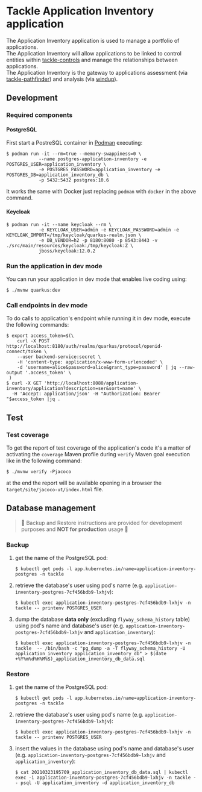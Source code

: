 # Tackle Application Inventory application

The Application Inventory application is used to manage a portfolio of applications.  
The Application Inventory will allow applications to be linked to control entities within [tackle-controls](https://github.com/konveyor/tackle-controls) and manage the relationships between applications.  
The Application Inventory is the gateway to applications assessment (via [tackle-pathfinder](https://github.com/konveyor/tackle-pathfinder)) and analysis (via [windup](https://github.com/windup/)).

## Development

### Required components

#### PostgreSQL

First start a PostreSQL container in [Podman](https://podman.io/) executing:
```Shell
$ podman run -it --rm=true --memory-swappiness=0 \
            --name postgres-application-inventory -e POSTGRES_USER=application_inventory \
            -e POSTGRES_PASSWORD=application_inventory -e POSTGRES_DB=application_inventory_db \
            -p 5432:5432 postgres:10.6
```
It works the same with Docker just replacing `podman` with `docker` in the above command.

#### Keycloak

```Shell
$ podman run -it --name keycloak --rm \
            -e KEYCLOAK_USER=admin -e KEYCLOAK_PASSWORD=admin -e KEYCLOAK_IMPORT=/tmp/keycloak/quarkus-realm.json \
            -e DB_VENDOR=h2 -p 8180:8080 -p 8543:8443 -v ./src/main/resources/keycloak:/tmp/keycloak:Z \
            jboss/keycloak:12.0.2
```

### Run the application in dev mode

You can run your application in dev mode that enables live coding using:
```Shell
$ ./mvnw quarkus:dev
```

### Call endpoints in dev mode

To do calls to application's endpoint while running it in dev mode, execute the following commands:
```Shell
$ export access_token=$(\
    curl -X POST http://localhost:8180/auth/realms/quarkus/protocol/openid-connect/token \
    --user backend-service:secret \
    -H 'content-type: application/x-www-form-urlencoded' \
    -d 'username=alice&password=alice&grant_type=password' | jq --raw-output '.access_token' \
 )
$ curl -X GET 'http://localhost:8080/application-inventory/application?description=ser&sort=name' \
  -H 'Accept: application/json' -H "Authorization: Bearer "$access_token |jq .
```

## Test

### Test coverage

To get the report of test coverage of the application's code it's a matter of activating the `coverage` Maven profile during `verify` Maven goal execution like in the following command:
```shell
$ ./mvnw verify -Pjacoco
```

at the end the report will be available opening in a browser the `target/site/jacoco-ut/index.html` file.

## Database management

> :rotating_light: Backup and Restore instructions are provided for development purposes and **NOT for production** usage :rotating_light:

### Backup

1. get the name of the PostgreSQL pod:
   ```shell
   $ kubectl get pods -l app.kubernetes.io/name=application-inventory-postgres -n tackle
   ```
1. retrieve the database's user using pod's name (e.g. `application-inventory-postgres-7cf456bdb9-lxhjv`):
   ```shell
   $ kubectl exec application-inventory-postgres-7cf456bdb9-lxhjv -n tackle -- printenv POSTGRES_USER
   ```
1. dump the database **data only** (excluding `flyway_schema_history` table) using pod's name and database's user (e.g. `application-inventory-postgres-7cf456bdb9-lxhjv` and `application_inventory`):
   ```shell
   $ kubectl exec application-inventory-postgres-7cf456bdb9-lxhjv -n tackle  -- /bin/bash -c "pg_dump -a -T flyway_schema_history -U application_inventory application_inventory_db" > $(date +%Y%m%d%H%M%S)_application_inventory_db_data.sql
   ```

### Restore

1. get the name of the PostgreSQL pod:
   ```shell
   $ kubectl get pods -l app.kubernetes.io/name=application-inventory-postgres -n tackle
   ```
1. retrieve the database's user using pod's name (e.g. `application-inventory-postgres-7cf456bdb9-lxhjv`):
   ```shell
   $ kubectl exec application-inventory-postgres-7cf456bdb9-lxhjv -n tackle -- printenv POSTGRES_USER
   ```
1. insert the values in the database using pod's name and database's user (e.g. `application-inventory-postgres-7cf456bdb9-lxhjv` and `application_inventory`):
   ```shell
   $ cat 20210323195709_application_inventory_db_data.sql | kubectl exec -i application-inventory-postgres-7cf456bdb9-lxhjv -n tackle -- psql -U application_inventory -d application_inventory_db
   ```
